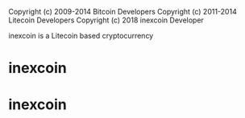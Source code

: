 Copyright (c) 2009-2014 Bitcoin Developers
Copyright (c) 2011-2014 Litecoin Developers
Copyright (c) 2018 inexcoin Developer

inexcoin is a Litecoin based cryptocurrency

# inexcoin
# inexcoin
